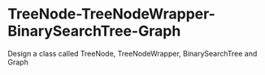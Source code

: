 # TreeNode-TreeNodeWrapper-BinarySearchTree-Graph
Design a class called TreeNode, TreeNodeWrapper, BinarySearchTree and Graph
